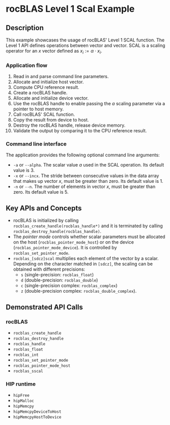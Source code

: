 # rocBLAS Level 1 Scal Example

## Description
This example showcases the usage of rocBLAS' Level 1 SCAL function. The Level 1 API defines operations between vector and vector. SCAL is a scaling operator for an $x$ vector defined as $x_i := \alpha \cdot x_i$.

### Application flow 
1. Read in and parse command line parameters.
2. Allocate and initialize host vector.
3. Compute CPU reference result.
4. Create a rocBLAS handle.
5. Allocate and initialize device vector.
6. Use the rocBLAS handle to enable passing the $a$ scaling parameter via a pointer to host memory.
7. Call rocBLAS' SCAL function.
8. Copy the result from device to host.
9. Destroy the rocBLAS handle, release device memory.
10. Validate the output by comparing it to the CPU reference result. 

### Command line interface
The application provides the following optional command line arguments:
- `-a` or `--alpha`. The scalar value $a$ used in the SCAL operation. Its default value is 3.
- `-x` or `--incx`. The stride between consecutive values in the data array that makes up vector $x$, must be greater than zero. Its default value is 1.
- `-n` or `--n`. The number of elements in vector $x$, must be greater than zero. Its default value is 5.

## Key APIs and Concepts
- rocBLAS is initialized by calling `rocblas_create_handle(rocblas_handle*)` and it is terminated by calling `rocblas_destroy_handle(rocblas_handle)`.
- The _pointer mode_ controls whether scalar parameters must be allocated on the host (`rocblas_pointer_mode_host`) or on the device (`rocblas_pointer_mode_device`). It is controlled by `rocblas_set_pointer_mode`.
- `rocblas_[sdcz]scal` multiplies each element of the vector by a scalar. Depending on the character matched in `[sdcz]`, the scaling can be obtained with different precisions:
    - `s` (single-precision: `rocblas_float`)
    - `d` (double-precision: `rocblas_double`)
    - `c` (single-precision complex: `rocblas_complex`)
    - `z` (double-precision complex: `rocblas_double_complex`).

## Demonstrated API Calls

### rocBLAS
- `rocblas_create_handle`
- `rocblas_destroy_handle`
- `rocblas_handle`
- `rocblas_float`
- `rocblas_int`
- `rocblas_set_pointer_mode`
- `rocblas_pointer_mode_host`
- `rocblas_sscal`

### HIP runtime
- `hipFree`
- `hipMalloc`
- `hipMemcpy`
- `hipMemcpyDeviceToHost`
- `hipMemcpyHostToDevice`
